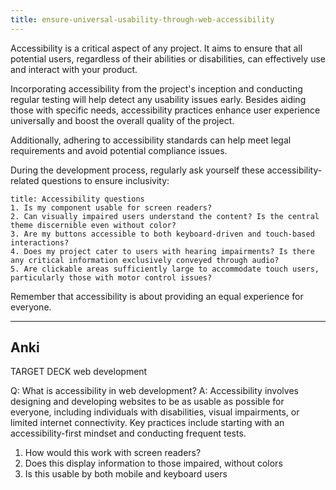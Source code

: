```yaml
---
title: ensure-universal-usability-through-web-accessibility
---
```

Accessibility is a critical aspect of any project. It aims to ensure that all potential users, regardless of their abilities or disabilities, can effectively use and interact with your product.

Incorporating accessibility from the project's inception and conducting regular testing will help detect any usability issues early. Besides aiding those with specific needs, accessibility practices enhance user experience universally and boost the overall quality of the project.

Additionally, adhering to accessibility standards can help meet legal requirements and avoid potential compliance issues.

During the development process, regularly ask yourself these accessibility-related questions to ensure inclusivity:
```ad-tip
title: Accessibility questions
1. Is my component usable for screen readers?
2. Can visually impaired users understand the content? Is the central theme discernible even without color?
3. Are my buttons accessible to both keyboard-driven and touch-based interactions?
4. Does my project cater to users with hearing impairments? Is there any critical information exclusively conveyed through audio?
5. Are clickable areas sufficiently large to accommodate touch users, particularly those with motor control issues?
```

Remember that accessibility is about providing an equal experience for everyone.

---
## Anki

TARGET DECK
web development

Q: What is accessibility in web development?
A: Accessibility involves designing and developing websites to be as usable as possible for everyone, including individuals with disabilities, visual impairments, or limited internet connectivity. Key practices include starting with an accessibility-first mindset and conducting frequent tests.
1. How would this work with screen readers?
2. Does this display information to those impaired, without colors
3. Is this usable by both mobile and keyboard users
<!--ID: 1697553054371-->
